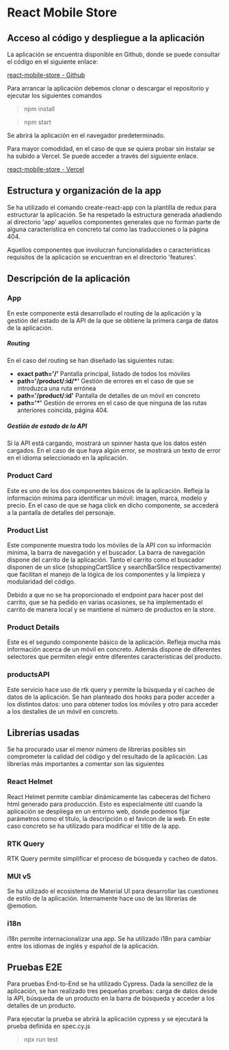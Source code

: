 # React Mobile Store


## Acceso al código y despliegue a la aplicación

La aplicación se encuentra disponible en Github, donde se puede consultar el código en el siguiente enlace:

[react-mobile-store - Github](https://github.com/Alberto-CS/react-mobile-store)
 

Para arrancar la aplicación debemos clonar o descargar el repositorio y ejecutar los siguientes comandos

> npm install

> npm start

Se abrirá la aplicación en el navegador predeterminado. 

Para mayor comodidad, en el caso de que se quiera probar sin instalar se ha subido a Vercel. Se puede acceder a través del siguiente enlace.

[react-mobile-store - Vercel](https://react-mobile-store.vercel.app/)


## Estructura y organización de la app
Se ha utilizado el comando create-react-app con la plantilla de redux para estructurar la aplicación. Se ha respetado la estructura generada añadiendo al directorio 'app' aquellos componentes generales que no forman parte de alguna característica en concreto tal como las traducciones o la página 404. 

Aquellos componentes que involucran funcionalidades o características requisitos de la aplicación se encuentran en el directorio 'features'.

## Descripción de la aplicación

### App
En este componente está desarrollado el routing de la aplicación y la gestión del estado de la API de la que se obtiene la primera carga de datos de la aplicación.

##### Routing
En el caso del routing se han diseñado las siguientes rutas:

- **exact path='/'** Pantalla principal, listado de todos los móviles
- **path='/product/:id/*'** Gestión de errores en el caso de que se introduzca una ruta errónea
- **path='/product/:id'** Pantalla de detalles de un móvil en concreto
- **path='*'** Gestión de errores en el caso de que ninguna de las rutas anteriores coincida, página 404.

##### Gestión de estado de la API
Si la API está cargando, mostrará un spinner hasta que los datos estén cargados. En el caso de que haya algún error, se mostrará un texto de error en el idioma seleccionado en la aplicación.

### Product Card
Este es uno de los dos componentes básicos de la aplicación. Refleja la información mínima para identificar un móvil: imagen, marca, modelo y precio. En el caso de que se haga click en dicho componente, se accederá a la pantalla de detalles del personaje.

### Product List
Este componente muestra todo los móviles de la API con su información mínima, la barra de navegación y el buscador. La barra de navegación dispone del carrito de la aplicación. Tanto el carrito como el buscador disponen de un slice (shoppingCartSlice y searchBarSlice respectivamente) que facilitan el manejo de la lógica de los componentes y la limpieza y modularidad del código.

Debido a que no se ha proporcionado el endpoint para hacer post del carrito, que se ha pedido en varias ocasiones, se ha implementado el carrito de manera local y se mantiene el número de productos en la store.

### Product Details
Este es el segundo componente básico de la aplicación. Refleja mucha más información acerca de un móvil en concreto. Además dispone de diferentes selectores que permiten elegir entre diferentes características del producto.


### productsAPI
Este servicio hace uso de rtk query y permite la búsqueda y el cacheo de datos de la aplicación. Se han planteado dos hooks para poder acceder a los distintos datos: uno para obtener todos los móviles y otro para acceder a los destalles de un móvil en concreto.


## Librerías usadas
Se ha procurado usar el menor número de librerías posibles sin comprometer la calidad del código y del resultado de la aplicación. Las librerías más importantes a comentar son las siguientes

### React Helmet
React Helmet permite cambiar dinámicamente las cabeceras del fichero html generado para producción. Esto es especialmente útil cuando la aplicación se despliega en un entorno web, donde podemos fijar parámetros como el título, la descripción o el favicon de la web. En este caso concreto se ha utilizado para modificar el title de la app.

### RTK Query
RTK Query permite simplificar el proceso de búsqueda y cacheo de datos. 

### MUI v5
Se ha utilizado el ecosistema de Material UI para desarrollar las cuestiones de estilo de la aplicación. Internamente hace uso de las librerías de @emotion.

### i18n
i18n permite internacionalizar una app. Se ha utilizado i18n para cambiar entre los idiomas de inglés y español de la aplicación.

## Pruebas E2E
Para pruebas End-to-End se ha utilizado Cypress. Dada la sencillez de la aplicación, se han realizado tres pequeñas pruebas: carga de datos desde la API, búsqueda de un producto en la barra de búsqueda y acceder a los detalles de un producto.

Para ejecutar la prueba se abrirá la aplicación cypress y se ejecutará la prueba definida en spec.cy.js

> npx run test
